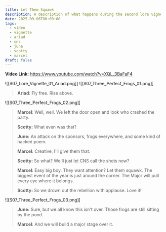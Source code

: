 ```yaml
---
title: Let Them Squawk
description: A description of what happens during the second lore vignette from Season 7 of THE FINALS called Let Them Squawk.
date: 2025-09-06T00:00:00
tags:
  - video
  - vignette
  - ariad
  - cns
  - june
  - scotty
  - marcel
draft: false
---
```

**Video Link:** https://www.youtube.com/watch?v=XQL_3BaFaF4

![[S07_Lore_Vignette_01_Ariad.png]]
![[S07_Three_Perfect_Frogs_01.png]]

>**Ariad:** Fly free. Rise above. 

![[S07_Three_Perfect_Frogs_02.png]]

>**Marcel:** Well, well. We left the door open and look who crashed the party.
>
>**Scotty:** What even was that?
>
>**June:** An attack on the sponsors, frogs everywhere, and some kind of hacked poem.
>
>**Marcel:** Creative, I'll give them that.
>
>**Scotty:** So what? We'll just let CNS call the shots now?
>
>**Marcel:** Easy big boy. They want attention? Let them squawk. The biggest event of the year is just around the corner. The Major will pull every eye where it belongs.
>
>**Scotty:** So we drown out the rebellion with applause. Love it!

![[S07_Three_Perfect_Frogs_03.png]]

>**June:** Sure, but we all know this isn't over. Those frogs are still sitting by the pond.
>
>**Marcel:** And we will build a major stage over it.